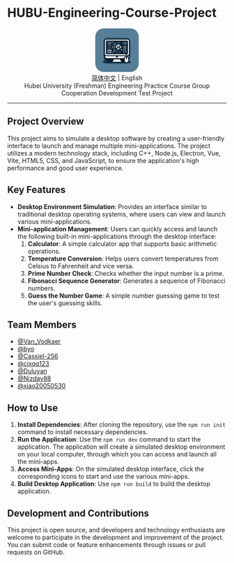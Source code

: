 # HUBU-Engineering-Course-Project

<div align="center">
  <img src="Logo.png" alt="HUBU-Engineering-Course-Project Logo" width="100"/>
  <br>
  <span><a href="README.md">简体中文</a> | English</span>
  <br>
  Hubei University (Freshman) Engineering Practice Course Group Cooperation Development Test Project
</div>

---

## Project Overview

This project aims to simulate a desktop software by creating a user-friendly interface to launch and manage multiple mini-applications. The project utilizes a modern technology stack, including C++, Node.js, Electron, Vue, Vite, HTML5, CSS, and JavaScript, to ensure the application's high performance and good user experience.

## Key Features

- **Desktop Environment Simulation**: Provides an interface similar to traditional desktop operating systems, where users can view and launch various mini-applications.
- **Mini-application Management**: Users can quickly access and launch the following built-in mini-applications through the desktop interface:
  1. **Calculator**: A simple calculator app that supports basic arithmetic operations.
  2. **Temperature Conversion**: Helps users convert temperatures from Celsius to Fahrenheit and vice versa.
  3. **Prime Number Check**: Checks whether the input number is a prime.
  4. **Fibonacci Sequence Generator**: Generates a sequence of Fibonacci numbers.
  5. **Guess the Number Game**: A simple number guessing game to test the user's guessing skills.

## Team Members
- [@Van_Vodkaer](https://github.com/VanVodkaer)
- [@byo](https://github.com/byolio)
- [@Cassiel-256](https://github.com/Cassiel-256)
- [@cjxqq123](https://github.com/cjxqq123)
- [@Duluyan](https://github.com/Duluyan)
- [@Nizday88](https://github.com/Nizday88)
- [@xiao20050530](https://github.com/xiao20050530)

## How to Use

1. **Install Dependencies**: After cloning the repository, use the `npm run init` command to install necessary dependencies.
2. **Run the Application**: Use the `npm run dev` command to start the application. The application will create a simulated desktop environment on your local computer, through which you can access and launch all the mini-apps.
3. **Access Mini-Apps**: On the simulated desktop interface, click the corresponding icons to start and use the various mini-apps.
4. **Build Desktop Application**: Use `npm run build` to build the desktop application.

## Development and Contributions

This project is open source, and developers and technology enthusiasts are welcome to participate in the development and improvement of the project. You can submit code or feature enhancements through issues or pull requests on GitHub.
